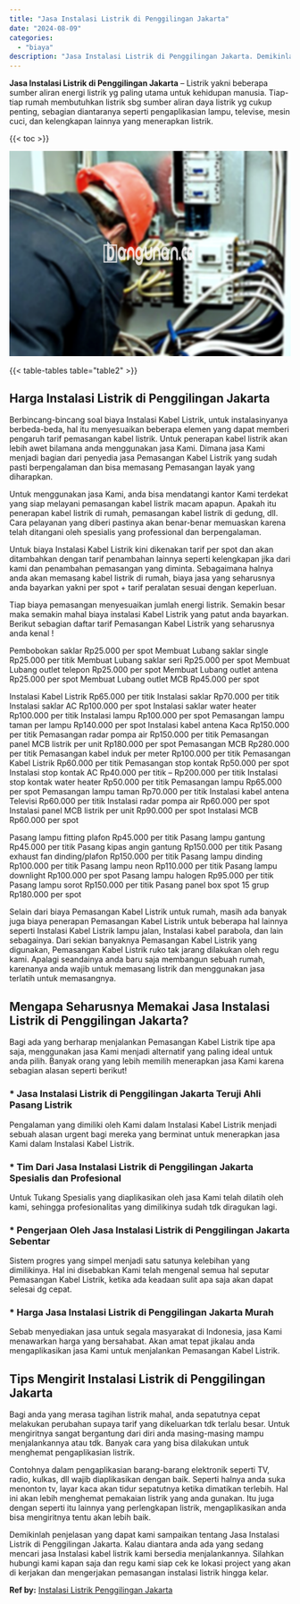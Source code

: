 ```yaml
---
title: "Jasa Instalasi Listrik di Penggilingan Jakarta"
date: "2024-08-09"
categories: 
  - "biaya"
description: "Jasa Instalasi Listrik di Penggilingan Jakarta. Demikinlah penjelasan yang dapat kami sampaikan tentang Jasa Instalasi Listrik di Penggilingan Jakarta. Kalau..."
---
```


**Jasa Instalasi Listrik di Penggilingan Jakarta** – Listrik yakni beberapa sumber aliran energi listrik yg paling utama untuk kehidupan manusia. Tiap-tiap rumah membutuhkan listrik sbg sumber aliran daya listrik yg cukup penting, sebagian diantaranya seperti pengaplikasian lampu, televise, mesin cuci, dan kelengkapan lainnya yang menerapkan listrik.

{{< toc >}}

![Jasa Instalasi Listrik di Penggilingan Jakarta](/images/instalasi-listrik-murah38.png)

{{< table-tables table="table2" >}}

## Harga Instalasi Listrik di Penggilingan Jakarta

Berbincang-bincang soal biaya Instalasi Kabel Listrik, untuk instalasinyanya berbeda-beda, hal itu menyesuaikan beberapa elemen yang dapat memberi pengaruh tarif pemasangan kabel listrik. Untuk penerapan kabel listrik akan lebih awet bilamana anda menggunakan jasa Kami. Dimana jasa Kami menjadi bagian dari penyedia jasa Pemasangan Kabel Listrik yang sudah pasti berpengalaman dan bisa memasang Pemasangan layak yang diharapkan.

Untuk menggunakan jasa Kami, anda bisa mendatangi kantor Kami terdekat yang siap melayani pemasangan kabel listrik macam apapun. Apakah itu penerapan kabel listrik di rumah, pemasangan kabel listrik di gedung, dll. Cara pelayanan yang diberi pastinya akan benar-benar memuaskan karena telah ditangani oleh spesialis yang professional dan berpengalaman.

Untuk biaya Instalasi Kabel Listrik kini dikenakan tarif per spot dan akan ditambahkan dengan tarif penambahan lainnya seperti kelengkapan jika dari kami dan penambahan pemasangan yang diminta. Sebagaimana halnya anda akan memasang kabel listrik di rumah, biaya jasa yang seharusnya anda bayarkan yakni per spot + tarif peralatan sesuai dengan keperluan.

Tiap biaya pemasangan menyesuaikan jumlah energi listrik. Semakin besar maka semakin mahal biaya instalasi Kabel Listrik yang patut anda bayarkan. Berikut sebagian daftar tarif Pemasangan Kabel Listrik yang seharusnya anda kenal !

Pembobokan saklar Rp25.000 per spot Membuat Lubang saklar single Rp25.000 per titik Membuat Lubang saklar seri Rp25.000 per spot Membuat Lubang outlet telepon Rp25.000 per spot Membuat Lubang outlet antena Rp25.000 per spot Membuat Lubang outlet MCB Rp45.000 per spot

Instalasi Kabel Listrik Rp65.000 per titik Instalasi saklar Rp70.000 per titik Instalasi saklar AC Rp100.000 per spot Instalasi saklar water heater Rp100.000 per titik Instalasi lampu Rp100.000 per spot Pemasangan lampu taman per lampu Rp140.000 per spot Instalasi kabel antena Kaca Rp150.000 per titik Pemasangan radar pompa air Rp150.000 per titik Pemasangan panel MCB listrik per unit Rp180.000 per spot Pemasangan MCB Rp280.000 per titik Pemasangan kabel induk per meter Rp100.000 per titik Pemasangan Kabel Listrik Rp60.000 per titik Pemasangan stop kontak Rp50.000 per spot Instalasi stop kontak AC Rp40.000 per titik – Rp200.000 per titik Instalasi stop kontak water heater Rp50.000 per titik Pemasangan lampu Rp65.000 per spot Pemasangan lampu taman Rp70.000 per titik Instalasi kabel antena Televisi Rp60.000 per titik Instalasi radar pompa air Rp60.000 per spot Instalasi panel MCB listrik per unit Rp90.000 per spot Instalasi MCB Rp60.000 per spot

Pasang lampu fitting plafon Rp45.000 per titik Pasang lampu gantung Rp45.000 per titik Pasang kipas angin gantung Rp150.000 per titik Pasang exhaust fan dinding/plafon Rp150.000 per titik Pasang lampu dinding Rp100.000 per titik Pasang lampu neon Rp110.000 per titik Pasang lampu downlight Rp100.000 per spot Pasang lampu halogen Rp95.000 per titik Pasang lampu sorot Rp150.000 per titik Pasang panel box spot 15 grup Rp180.000 per spot

Selain dari biaya Pemasangan Kabel Listrik untuk rumah, masih ada banyak juga biaya penerapan Pemasangan Kabel Listrik untuk beberapa hal lainnya seperti Instalasi Kabel Listrik lampu jalan, Instalasi kabel parabola, dan lain sebagainya. Dari sekian banyaknya Pemasangan Kabel Listrik yang digunakan, Pemasangan Kabel Listrik ruko tak jarang dilakukan oleh regu kami. Apalagi seandainya anda baru saja membangun sebuah rumah, karenanya anda wajib untuk memasang listrik dan menggunakan jasa terlatih untuk memasangnya.

## Mengapa Seharusnya Memakai Jasa Instalasi Listrik di Penggilingan Jakarta?

Bagi ada yang berharap menjalankan Pemasangan Kabel Listrik tipe apa saja, menggunakan jasa Kami menjadi alternatif yang paling ideal untuk anda pilih. Banyak orang yang lebih memilih menerapkan jasa Kami karena sebagian alasan seperti berikut!

### \* Jasa Instalasi Listrik di Penggilingan Jakarta Teruji Ahli Pasang Listrik

Pengalaman yang dimiliki oleh Kami dalam Instalasi Kabel Listrik menjadi sebuah alasan urgent bagi mereka yang berminat untuk menerapkan jasa Kami dalam Instalasi Kabel Listrik.

### \* Tim Dari Jasa Instalasi Listrik di Penggilingan Jakarta Spesialis dan Profesional

Untuk Tukang Spesialis yang diaplikasikan oleh jasa Kami telah dilatih oleh kami, sehingga profesionalitas yang dimilikinya sudah tdk diragukan lagi.

### \* Pengerjaan Oleh Jasa Instalasi Listrik di Penggilingan Jakarta Sebentar

Sistem progres yang simpel menjadi satu satunya kelebihan yang dimilikinya. Hal ini disebabkan Kami telah mengenal semua hal seputar Pemasangan Kabel Listrik, ketika ada keadaan sulit apa saja akan dapat selesai dg cepat.

### \* Harga Jasa Instalasi Listrik di Penggilingan Jakarta Murah

Sebab menyediakan jasa untuk segala masyarakat di Indonesia, jasa Kami menawarkan harga yang bersahabat. Akan amat tepat jikalau anda mengaplikasikan jasa Kami untuk menjalankan Pemasangan Kabel Listrik.

## Tips Mengirit Instalasi Listrik di Penggilingan Jakarta


Bagi anda yang merasa tagihan listrik mahal, anda sepatutnya cepat melakukan perubahan supaya tarif yang dikeluarkan tdk terlalu besar. Untuk mengiritnya sangat bergantung dari diri anda masing-masing mampu menjalankannya atau tdk. Banyak cara yang bisa dilakukan untuk menghemat pengaplikasian listrik.

Contohnya dalam pengaplikasian barang-barang elektronik seperti TV, radio, kulkas, dll wajib diaplikasikan dengan baik. Seperti halnya anda suka menonton tv, layar kaca akan tidur sepatutnya ketika dimatikan terlebih. Hal ini akan lebih menghemat pemakaian listrik yang anda gunakan. Itu juga dengan seperti itu lainnya yang perlengkapan listrik, mengaplikasikan anda bisa mengiritnya tentu akan lebih baik.

Demikinlah penjelasan yang dapat kami sampaikan tentang Jasa Instalasi Listrik di Penggilingan Jakarta. Kalau diantara anda ada yang sedang mencari jasa Instalasi kabel listrik kami bersedia menjalankannya. Silahkan hubungi kami kapan saja dan regu kami siap cek ke lokasi project yang akan di kerjakan dan mengerjakan pemasangan instalasi listrik hingga kelar.

**Ref by:** [Instalasi Listrik Penggilingan Jakarta](https://id.wikipedia.org/wiki/Instalasi)
